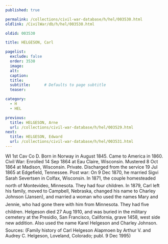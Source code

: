 ```yaml
---
published: true

permalink: /collections/civil-war-database/h/hel/003530.html
oldlink: /CivilWar/db/h/hel/003530.html

oldid: 003530

title: HELGESON, Carl

pagelist:
  exclude: false
  order: 3530
  image: 
  alt:
  caption:
  title:
  subtitle:      # Defaults to page subtitle
  teaser:

category: 
  - H 
  - HEL

previous:
  title: HELGESON, Arne
  url: /collections/civil-war-database/h/hel/003529.html  
next:
  title: HELGESON, Edward
  url: /collections/civil-war-database/h/hel/003531.html   
---
```

WI 1st Cav Co D. Born in Norway in August 1845. Came to America in 1860. Civil War: Enrolled 14 Sep 1864 at Eau Claire, Wisconsin. Mustered 8 Oct 1864 at Madison, Wisconsin. Private. Discharged from the service 19 Jul 1865 at Edgefield, Tennessee. Post war: On 9 Dec 1870, he married Sigvi &#147;Sarah&#148; Severtsen in Colfax, Wisconsin. In 1871, the couple homesteaded north of Montevideo, Minnesota. They had four children. In 1879, Carl left his family, moved to Campbell, Nebraska, changed his name to Charley Johnson (Jansen), and married a woman who used the names &#147;Mary&#148; and &#147;Jennie&#148;, who had gone there with him from Minnesota. They had five children. Helgeson died 27 Aug 1910, and was buried in the military cemetery at the Presidio, San Francisco, California, grave 1458, west side new addition. Also used the name &#147;Karel Helgeson&#148; and &#147;Charley Johnson&#148;. Sources: (Family history of Carl Helgeson Alapmoen by Arthur V. and Audrey C. Helgeson, Loveland, Colorado; publ. 9 Dec 1995)
